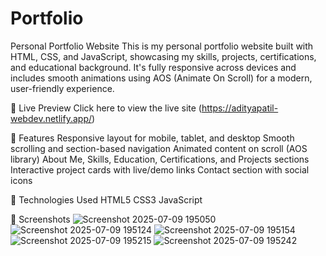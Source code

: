 # Portfolio
Personal Portfolio Website
This is my personal portfolio website built with HTML, CSS, and JavaScript, showcasing my skills, projects, certifications, and educational background. It's fully responsive across devices and includes smooth animations using AOS (Animate On Scroll) for a modern, user-friendly experience.

🔗 Live Preview
Click here to view the live site (https://adityapatil-webdev.netlify.app/)

🚀 Features
Responsive layout for mobile, tablet, and desktop
Smooth scrolling and section-based navigation
Animated content on scroll (AOS library)
About Me, Skills, Education, Certifications, and Projects sections
Interactive project cards with live/demo links
Contact section with social icons

📁 Technologies Used
HTML5
CSS3
JavaScript

📸 Screenshots
![Screenshot 2025-07-09 195050](https://github.com/user-attachments/assets/89a3c47d-0bb0-431f-8200-64b3fcb2c07d)
![Screenshot 2025-07-09 195124](https://github.com/user-attachments/assets/7f5f4582-e9d4-4d4a-b4ee-57874912af82)
![Screenshot 2025-07-09 195154](https://github.com/user-attachments/assets/5abc3eef-2c1a-40e4-8817-f91f1d99a0c4)
![Screenshot 2025-07-09 195215](https://github.com/user-attachments/assets/f9607513-2a80-4b8a-8560-08157fefe117)
![Screenshot 2025-07-09 195242](https://github.com/user-attachments/assets/314ebdb2-96da-45b5-8f76-99707f78c611)







